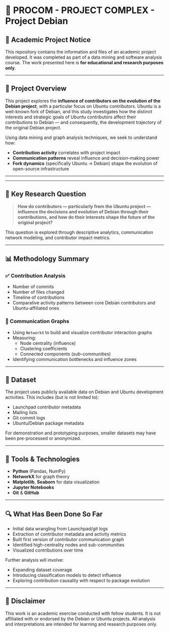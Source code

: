 # 🧠 PROCOM - PROJECT COMPLEX - Project Debian

## 📘 Academic Project Notice

This repository contains the information and files of an academic project developed. It was completed as part of a data mining and software analysis course. The work presented here is **for educational and research purposes only**.

---

## 🎯 Project Overview

This project explores the **influence of contributors on the evolution of the Debian project**, with a particular focus on Ubuntu contributors. Ubuntu is a well-known fork of Debian, and this study investigates how the distinct interests and strategic goals of Ubuntu contributors affect their contributions to Debian — and consequently, the development trajectory of the original Debian project.

Using data mining and graph analysis techniques, we seek to understand how:
- **Contribution activity** correlates with project impact
- **Communication patterns** reveal influence and decision-making power
- **Fork dynamics** (specifically Ubuntu → Debian) shape the evolution of open-source infrastructure

---


---

## 🧠 Key Research Question

> **How do contributors — particularly from the Ubuntu project — influence the decisions and evolution of Debian through their contributions, and how do their interests shape the future of the original project?**

This question is explored through descriptive analytics, communication network modeling, and contributor impact metrics.

---

## 📊 Methodology Summary

### ✅ Contribution Analysis

- Number of commits
- Number of files changed
- Timeline of contributions
- Comparative activity patterns between core Debian contributors and Ubuntu-affiliated ones

### 🧩 Communication Graphs

- Using `NetworkX` to build and visualize contributor interaction graphs
- Measuring:
  - Node centrality (influence)
  - Clustering coefficients
  - Connected components (sub-communities)
- Identifying communication bottlenecks and influence zones

---

## 💾 Dataset

The project uses publicly available data on Debian and Ubuntu development activities. This includes (but is not limited to):
- Launchpad contributor metadata
- Mailing lists
- Git commit logs
- Ubuntu/Debian package metadata

For demonstration and prototyping purposes, smaller datasets may have been pre-processed or anonymized.

---

## 🧪 Tools & Technologies

- **Python** (Pandas, NumPy)
- **NetworkX** for graph theory
- **Matplotlib**, **Seaborn** for data visualization
- **Jupyter Notebooks**
- **Git** & **GitHub**

---

## 🔍 What Has Been Done So Far

- Initial data wrangling from Launchpad/git logs
- Extraction of contributor metadata and activity metrics
- Built first version of contributor communication graph
- Identified high-centrality nodes and sub-communities
- Visualized contributions over time

Further analysis will involve:
- Expanding dataset coverage
- Introducing classification models to detect influence
- Exploring contribution causality with respect to package evolution

---

## 📌 Disclaimer

This work is an academic exercise conducted with fellow students. It is not affiliated with or endorsed by the Debian or Ubuntu projects. All analysis and interpretations are intended for learning and research purposes only.
